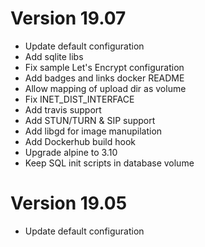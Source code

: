 # Version 19.07

- Update default configuration
- Add sqlite libs
- Fix sample Let's Encrypt configuration
- Add badges and links docker README
- Allow mapping of upload dir as volume
- Fix INET_DIST_INTERFACE
- Add travis support
- Add STUN/TURN & SIP support
- Add libgd for image manupilation
- Add Dockerhub build hook
- Upgrade alpine to 3.10
- Keep SQL init scripts in database volume

# Version 19.05

- Update default configuration
